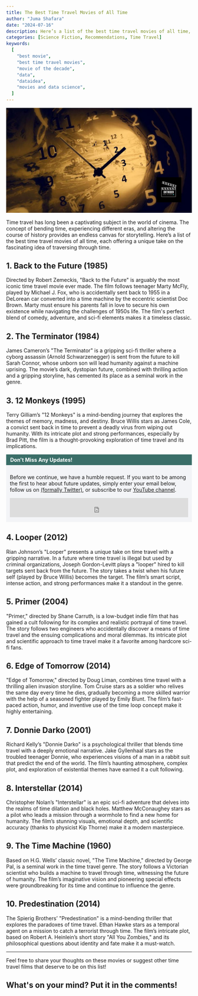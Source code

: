 ```yaml
---
title: The Best Time Travel Movies of All Time
author: "Juma Shafara"
date: "2024-07-16"
description: Here’s a list of the best time travel movies of all time, each offering a unique take on the fascinating idea of traversing through time.
categories: [Science Fiction, Recommendations, Time Travel]
keywords:
  [
    "best movie",
    "best time travel movies",
    "movie of the decade",
    "data",
    "dataidea",
    "movies and data science",
  ]
---
```

 ![Photo By DATAIDEA](thumbnail.jpg)

Time travel has long been a captivating subject in the world of cinema. The concept of bending time, experiencing different eras, and altering the course of history provides an endless canvas for storytelling. Here’s a list of the best time travel movies of all time, each offering a unique take on the fascinating idea of traversing through time.

## 1. **Back to the Future (1985)**
Directed by Robert Zemeckis, "Back to the Future" is arguably the most iconic time travel movie ever made. The film follows teenager Marty McFly, played by Michael J. Fox, who is accidentally sent back to 1955 in a DeLorean car converted into a time machine by the eccentric scientist Doc Brown. Marty must ensure his parents fall in love to secure his own existence while navigating the challenges of 1950s life. The film's perfect blend of comedy, adventure, and sci-fi elements makes it a timeless classic.

## 2. **The Terminator (1984)**
James Cameron’s "The Terminator" is a gripping sci-fi thriller where a cyborg assassin (Arnold Schwarzenegger) is sent from the future to kill Sarah Connor, whose unborn son will lead humanity against a machine uprising. The movie’s dark, dystopian future, combined with thrilling action and a gripping storyline, has cemented its place as a seminal work in the genre.

## 3. **12 Monkeys (1995)**
Terry Gilliam’s "12 Monkeys" is a mind-bending journey that explores the themes of memory, madness, and destiny. Bruce Willis stars as James Cole, a convict sent back in time to prevent a deadly virus from wiping out humanity. With its intricate plot and strong performances, especially by Brad Pitt, the film is a thought-provoking exploration of time travel and its implications.

<!-- Newsletter -->
<div style="background-color: #3a6e68; border:1px solid #3a6e68; color: #fff; font-weight: 700; padding-left: 10px; padding-top: 5px; padding-bottom: 5px"><strong>Don't Miss Any Updates!</strong></div>
<div style="background-color: #f3f4f7; padding-left: 10px; padding-top: 10px; padding-bottom: 10px; padding-right: 10px">

<p class=pb-1>
Before we continue, we have a humble request. If you want to be among the first to hear about future updates, simply enter your email below, follow us on <a href="https://x.com/dataideaorg"><i class="bi bi-twitter-x"></i>
 (formally Twitter)</a>, or subscribe to our <a href="https://www.youtube.com/@dataideaorg"><i class="bi bi-youtube"></i> YouTube channel</a>.
</p>

<iframe src="https://embeds.beehiiv.com/5fc7c425-9c7e-4e08-a514-ad6c22beee74?slim=true" data-test-id="beehiiv-embed" height="52" frameborder="0" scrolling="no" style="margin: 0; border-radius: 0px !important; background-color: transparent; width: 100%;" ></iframe>
</div>


## 4. **Looper (2012)**
Rian Johnson’s "Looper" presents a unique take on time travel with a gripping narrative. In a future where time travel is illegal but used by criminal organizations, Joseph Gordon-Levitt plays a "looper" hired to kill targets sent back from the future. The story takes a twist when his future self (played by Bruce Willis) becomes the target. The film’s smart script, intense action, and strong performances make it a standout in the genre.

## 5. **Primer (2004)**
"Primer," directed by Shane Carruth, is a low-budget indie film that has gained a cult following for its complex and realistic portrayal of time travel. The story follows two engineers who accidentally discover a means of time travel and the ensuing complications and moral dilemmas. Its intricate plot and scientific approach to time travel make it a favorite among hardcore sci-fi fans.

## 6. **Edge of Tomorrow (2014)**
"Edge of Tomorrow," directed by Doug Liman, combines time travel with a thrilling alien invasion storyline. Tom Cruise stars as a soldier who relives the same day every time he dies, gradually becoming a more skilled warrior with the help of a seasoned fighter played by Emily Blunt. The film’s fast-paced action, humor, and inventive use of the time loop concept make it highly entertaining.

## 7. **Donnie Darko (2001)**
Richard Kelly’s "Donnie Darko" is a psychological thriller that blends time travel with a deeply emotional narrative. Jake Gyllenhaal stars as the troubled teenager Donnie, who experiences visions of a man in a rabbit suit that predict the end of the world. The film’s haunting atmosphere, complex plot, and exploration of existential themes have earned it a cult following.

## 8. **Interstellar (2014)**
Christopher Nolan’s "Interstellar" is an epic sci-fi adventure that delves into the realms of time dilation and black holes. Matthew McConaughey stars as a pilot who leads a mission through a wormhole to find a new home for humanity. The film’s stunning visuals, emotional depth, and scientific accuracy (thanks to physicist Kip Thorne) make it a modern masterpiece.

## 9. **The Time Machine (1960)**
Based on H.G. Wells’ classic novel, "The Time Machine," directed by George Pal, is a seminal work in the time travel genre. The story follows a Victorian scientist who builds a machine to travel through time, witnessing the future of humanity. The film’s imaginative vision and pioneering special effects were groundbreaking for its time and continue to influence the genre.

## 10. **Predestination (2014)**
The Spierig Brothers’ "Predestination" is a mind-bending thriller that explores the paradoxes of time travel. Ethan Hawke stars as a temporal agent on a mission to catch a terrorist through time. The film’s intricate plot, based on Robert A. Heinlein’s short story "All You Zombies," and its philosophical questions about identity and fate make it a must-watch.

---

Feel free to share your thoughts on these movies or suggest other time travel films that deserve to be on this list!

<h2>What's on your mind? Put it in the comments!</h2>
<script src="https://utteranc.es/client.js"
        repo="dataideaorg/dataidea-blog"
        issue-term="pathname"
        theme="github-light"
        crossorigin="anonymous"
        async>
</script>

<!--Ad-->
<script async src="https://pagead2.googlesyndication.com/pagead/js/adsbygoogle.js?client=ca-pub-8076040302380238"
     crossorigin="anonymous"></script>
<!-- inline_horizontal -->
<ins class="adsbygoogle"
     style="display:block"
     data-ad-client="ca-pub-8076040302380238"
     data-ad-slot="9021194372"
     data-ad-format="auto"
     data-full-width-responsive="true"></ins>
<script>
     (adsbygoogle = window.adsbygoogle || []).push({});
</script>
